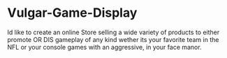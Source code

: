 # Vulgar-Game-Display
Id like to create an online Store selling a wide variety of products to either promote OR DIS gameplay of any kind wether its your favorite team in the NFL or your console games with an aggressive, in your face manor. 

